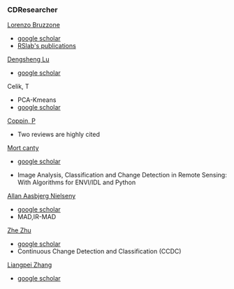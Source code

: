 ### **CDResearcher**

 [Lorenzo Bruzzone](http://rslab-tech.disi.unitn.it/?page_id=238#LorenzoBruzzone)
  - [google scholar](http://scholar.google.com/citations?user=ff9-TK4AAAAJ&hl=en)
  - [RSlab's publications](http://rslab.disi.unitn.it/publications/)

[Dengsheng Lu](http://www.globalchange.msu.edu/about/fac-staff/profile-dengsheng-lu.html)
  - [google scholar](https://scholar.google.com/citations?user=LKXJMN0AAAAJ&hl=zh-CN&oi=sra)
  
Celik, T 
  - PCA-Kmeans
  - [google scholar](https://scholar.google.ca/citations?user=FpJjjtIAAAAJ&hl=en)
  
[Coppin, P](https://www.biw.kuleuven.be/lbh/lbnl/sites/Engels/GEO/staff/polcoppin.htm)
  - Two reviews are highly cited
  
 [Mort canty](https://mortcanty.github.io/src/)
   - [google scholar](http://scholar.google.de/citations?user=bDbKTVwAAAAJ&hl=de)
   * Image Analysis, Classification and Change Detection in Remote Sensing: With Algorithms for ENVI/IDL and Python

[Allan Aasbjerg Nielseny](http://www.imm.dtu.dk/~alan/)
  - [google scholar](http://scholar.google.dk/citations?user=gDrl3sIAAAAJ&hl=da)
  - MAD,IR-MAD

[Zhe Zhu](https://gerslab.uconn.edu/publications/)
  - [google scholar](http://scholar.google.com/citations?user=9ODFYW4AAAAJ&hl=en)
  - Continuous Change Detection and Classification (CCDC)

[Liangpei Zhang](http://www.lmars.whu.edu.cn/prof_web/zhangliangpei/rs/zhuanye.html)
  - [google scholar](http://scholar.google.com/citations?user=vzj2hcYAAAAJ&hl=en)
  

